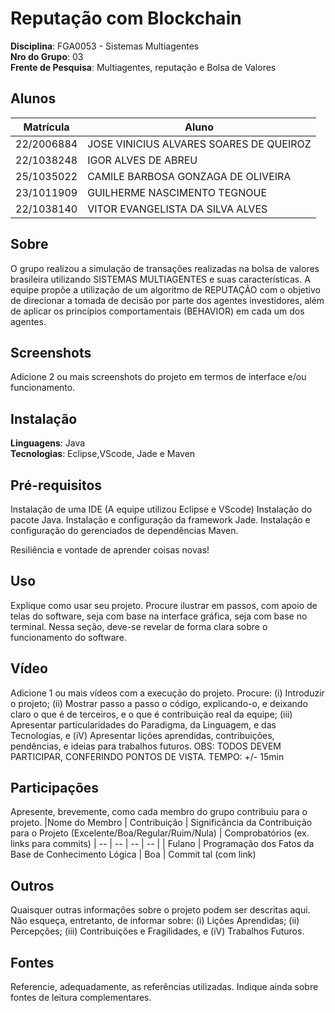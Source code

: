 
# Reputação com Blockchain

**Disciplina**: FGA0053 - Sistemas Multiagentes <br>
**Nro do Grupo**: 03<br>
**Frente de Pesquisa**: Multiagentes, reputação e Bolsa de Valores<br>

## Alunos
|Matrícula | Aluno |
| -- | -- |
| 22/2006884  |  JOSE VINICIUS ALVARES SOARES DE QUEIROZ |
| 22/1038248  |  IGOR ALVES DE ABREU |
| 25/1035022 |   CAMILE BARBOSA GONZAGA DE OLIVEIRA |
| 23/1011909  |  GUILHERME NASCIMENTO TEGNOUE |
| 22/1038140  |  VITOR EVANGELISTA DA SILVA ALVES |

## Sobre 
O grupo realizou a simulação de transações realizadas na bolsa de valores brasileira utilizando SISTEMAS MULTIAGENTES e suas características. A equipe propõe a utilização de um algoritmo de REPUTAÇÃO com o objetivo de direcionar a tomada de decisão por parte dos agentes investidores, além de aplicar os princípios comportamentais (BEHAVIOR) em cada um dos agentes.

## Screenshots
Adicione 2 ou mais screenshots do projeto em termos de interface e/ou funcionamento.

## Instalação 
**Linguagens**: Java<br>
**Tecnologias**: Eclipse,VScode, Jade e Maven<br>

## Pré-requisitos
Instalação de uma IDE (A equipe utilizou Eclipse e VScode)
Instalação do pacote Java.
Instalação e configuração da framework Jade.
Instalação e configuração do gerenciados de dependências Maven.

Resiliência e vontade de aprender coisas novas!

## Uso 
Explique como usar seu projeto.
Procure ilustrar em passos, com apoio de telas do software, seja com base na interface gráfica, seja com base no terminal.
Nessa seção, deve-se revelar de forma clara sobre o funcionamento do software.

## Vídeo
Adicione 1 ou mais vídeos com a execução do projeto.
Procure: 
(i) Introduzir o projeto;
(ii) Mostrar passo a passo o código, explicando-o, e deixando claro o que é de terceiros, e o que é contribuição real da equipe;
(iii) Apresentar particularidades do Paradigma, da Linguagem, e das Tecnologias, e
(iV) Apresentar lições aprendidas, contribuições, pendências, e ideias para trabalhos futuros.
OBS: TODOS DEVEM PARTICIPAR, CONFERINDO PONTOS DE VISTA.
TEMPO: +/- 15min

## Participações
Apresente, brevemente, como cada membro do grupo contribuiu para o projeto.
|Nome do Membro | Contribuição | Significância da Contribuição para o Projeto (Excelente/Boa/Regular/Ruim/Nula) | Comprobatórios (ex. links para commits)
| -- | -- | -- | -- |
| Fulano  |  Programação dos Fatos da Base de Conhecimento Lógica | Boa | Commit tal (com link)

## Outros 
Quaisquer outras informações sobre o projeto podem ser descritas aqui. Não esqueça, entretanto, de informar sobre:
(i) Lições Aprendidas;
(ii) Percepções;
(iii) Contribuições e Fragilidades, e
(iV) Trabalhos Futuros.

## Fontes
Referencie, adequadamente, as referências utilizadas.
Indique ainda sobre fontes de leitura complementares.